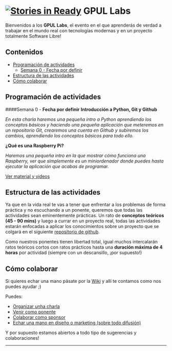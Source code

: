 [![Stories in Ready](https://badge.waffle.io/gpul-org/labs-roadmap.png?label=ready&title=Ready)](https://waffle.io/gpul-org/labs-roadmap)
GPUL Labs
=========
Bienvenidos a los **GPUL Labs**, el evento en el que aprenderás de verdad a trabajar en el mundo real con tecnologías modernas y en un proyecto totalmente Software Libre!

## Contenidos
* [Programación de actividades](#actividades)
  * [Semana 0 - Fecha por definir](#semana0)
* [Estructura de las actividades](#estructura)
* [Cómo colaborar](#colaborar)

## <a name="actividades">Programación de actividades</a>

####<a name="semana0">Semana 0 - **Fecha por definir**</a>
**Introducción a Python, Git y Github**

*En esta charla haremos una pequeña intro a Python aprendiendo los conceptos básicos y haciendo una pequeña aplicación que meteremos en un repositorio Git, crearemos una cuenta en Github y subiremos los cambios, aprendiendo los conceptos básicos para todo ello.*

**¿Qué es una Raspberry Pi?**

*Haremos una pequeña intro en la que mostrar cómo funciona una Raspberry, ver que simplemente es un miniordenador donde puedes hasta ejecutar la aplicación que acabas de programar.*

[Ver material y videos](https://github.com/gpul-org/labs-roadmap/wiki/Material-de-actividades)

## <a name="estructura">Estructura de las actividades</a>
Ya que en la vida real te vas a tener que enfrentar a los problemas de forma práctica y no escuchando a un ponente, queremos que todas las actividades sean eminentemente prácticas.
Un rato de **conceptos teóricos (45 - 90 mins)** y luego a currar en un proyecto real, todas las actividades estarán enfocadas a aplicar los conocimientos sobre un proyecto que se colgará en el siguiente [repositorio de github](https://github.com/gpul-org). 

Como nuestros ponentes tienen libertad total, igual muchos intercalarán ratos teóricos cortos con ratos prácticos hasta una **duración máxima de 4 horas** por actividad (siempre con un descansillo, ¡por supuesto!)

## <a name="colaborar">Cómo colaborar</a>
Si quieres echar una mano pásate por la [Wiki](https://github.com/gpul-org/labs-roadmap/wiki) y allí te contamos como nos puedes ayudar ;)

Puedes:
- [Organizar unha charla](https://github.com/gpul-org/labs-roadmap/wiki/Organizar-una-charla)
- [Venir como ponente](https://github.com/gpul-org/labs-roadmap/wiki/Venir-como-ponente)
- [Colaborar como sponsor](https://github.com/gpul-org/labs-roadmap/wiki/Ser-sponsor)
- [Echar una mano en diseño o marketing (sobre todo difusión)](https://github.com/gpul-org/labs-roadmap/wiki/Dise%C3%B1o-y-marketing)

Y por supuesto estamos abiertos a todo tipo de sugerencias y colaboraciones!

----------


